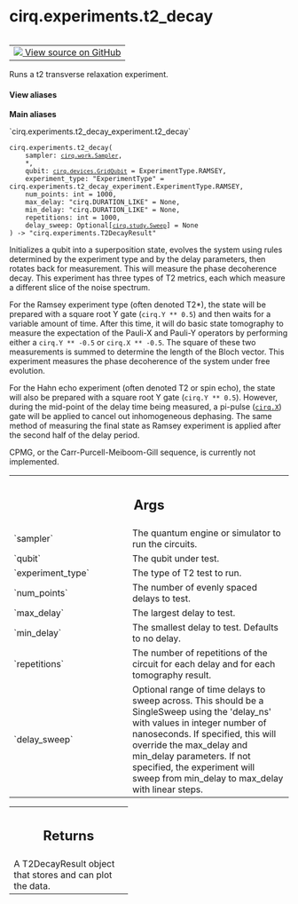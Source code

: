 <div itemscope itemtype="http://developers.google.com/ReferenceObject">
<meta itemprop="name" content="cirq.experiments.t2_decay" />
<meta itemprop="path" content="Stable" />
</div>

# cirq.experiments.t2_decay

<!-- Insert buttons and diff -->

<table class="tfo-notebook-buttons tfo-api" align="left">

<td>
  <a target="_blank" href="https://github.com/quantumlib/cirq/tree/master/cirq/experiments/t2_decay_experiment.py">
    <img src="https://www.tensorflow.org/images/GitHub-Mark-32px.png" />
    View source on GitHub
  </a>
</td>
</table>



Runs a t2 transverse relaxation experiment.

<section class="expandable">
  <h4 class="showalways">View aliases</h4>
  <p>
<b>Main aliases</b>
<p>`cirq.experiments.t2_decay_experiment.t2_decay`</p>
</p>
</section>

<pre class="devsite-click-to-copy prettyprint lang-py tfo-signature-link">
<code>cirq.experiments.t2_decay(
    sampler: <a href="../../cirq/work/Sampler.md"><code>cirq.work.Sampler</code></a>,
    *,
    qubit: <a href="../../cirq/devices/GridQubit.md"><code>cirq.devices.GridQubit</code></a> = ExperimentType.RAMSEY,
    experiment_type: "ExperimentType" = cirq.experiments.t2_decay_experiment.ExperimentType.RAMSEY,
    num_points: int = 1000,
    max_delay: "cirq.DURATION_LIKE" = None,
    min_delay: "cirq.DURATION_LIKE" = None,
    repetitions: int = 1000,
    delay_sweep: Optional[<a href="../../cirq/study/Sweep.md"><code>cirq.study.Sweep</code></a>] = None
) -> "cirq.experiments.T2DecayResult"
</code></pre>



<!-- Placeholder for "Used in" -->

Initializes a qubit into a superposition state, evolves the system using
rules determined by the experiment type and by the delay parameters,
then rotates back for measurement.  This will measure the phase decoherence
decay.  This experiment has three types of T2 metrics, each which measure
a different slice of the noise spectrum.

For the Ramsey experiment type (often denoted T2*), the state will be
prepared with a square root Y gate (`cirq.Y ** 0.5`) and then waits for
a variable amount of time.  After this time, it will do basic state
tomography to measure the expectation of the Pauli-X and Pauli-Y operators
by performing either a `cirq.Y ** -0.5` or `cirq.X ** -0.5`.  The square of
these two measurements is summed to determine the length of the Bloch
vector. This experiment measures the phase decoherence of the system under
free evolution.

For the Hahn echo experiment (often denoted T2 or spin echo), the state
will also be prepared with a square root Y gate (`cirq.Y ** 0.5`).
However, during the mid-point of the delay time being measured, a pi-pulse
(<a href="../../cirq/ops/X.md"><code>cirq.X</code></a>) gate will be applied to cancel out inhomogeneous dephasing.
The same method of measuring the final state as Ramsey experiment is applied
after the second half of the delay period.

CPMG, or the Carr-Purcell-Meiboom-Gill sequence, is currently not
implemented.

<!-- Tabular view -->
 <table class="responsive fixed orange">
<colgroup><col width="214px"><col></colgroup>
<tr><th colspan="2"><h2 class="add-link">Args</h2></th></tr>

<tr>
<td>
`sampler`
</td>
<td>
The quantum engine or simulator to run the circuits.
</td>
</tr><tr>
<td>
`qubit`
</td>
<td>
The qubit under test.
</td>
</tr><tr>
<td>
`experiment_type`
</td>
<td>
The type of T2 test to run.
</td>
</tr><tr>
<td>
`num_points`
</td>
<td>
The number of evenly spaced delays to test.
</td>
</tr><tr>
<td>
`max_delay`
</td>
<td>
The largest delay to test.
</td>
</tr><tr>
<td>
`min_delay`
</td>
<td>
The smallest delay to test. Defaults to no delay.
</td>
</tr><tr>
<td>
`repetitions`
</td>
<td>
The number of repetitions of the circuit
for each delay and for each tomography result.
</td>
</tr><tr>
<td>
`delay_sweep`
</td>
<td>
Optional range of time delays to sweep across.  This should
be a SingleSweep using the 'delay_ns' with values in integer number
of nanoseconds.  If specified, this will override the max_delay and
min_delay parameters.  If not specified, the experiment will sweep
from min_delay to max_delay with linear steps.
</td>
</tr>
</table>



<!-- Tabular view -->
 <table class="responsive fixed orange">
<colgroup><col width="214px"><col></colgroup>
<tr><th colspan="2"><h2 class="add-link">Returns</h2></th></tr>
<tr class="alt">
<td colspan="2">
A T2DecayResult object that stores and can plot the data.
</td>
</tr>

</table>

